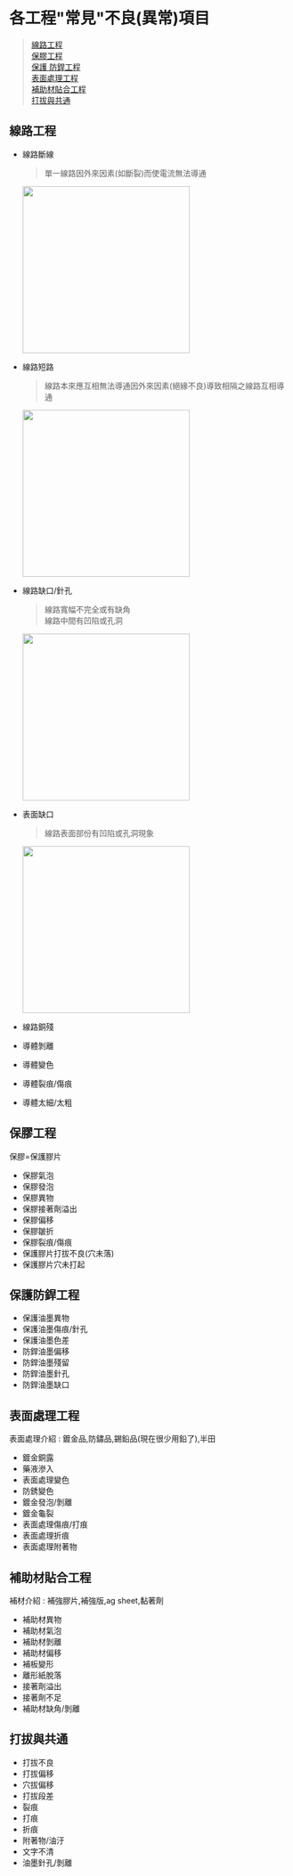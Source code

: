 # 各工程"常見"不良(異常)項目
> [線路工程](#線路工程)  
> [保膠工程](#保膠工程)  
> [保護 防銲工程](#保護防銲工程)  
> [表面處理工程](#表面處理工程)  
> [補助材貼合工程](#補助材貼合工程)  
> [打拔與共通](#打拔與共通)  

## 線路工程
- 線路斷線
  > 單一線路因外來因素(如斷裂)而使電流無法導通
  <img src="https://github.com/s108000389/2022_intern/assets/79491888/d59a2a32-7db3-428c-b6e7-a1ea55005311" width="300px">

- 線路短路
  > 線路本來應互相無法導通因外來因素(絕緣不良)導致相隔之線路互相導通
  <img src="https://github.com/s108000389/2022_intern/assets/79491888/842c29aa-2a1f-4599-b115-94c494fde138" width="300px">
   
- 線路缺口/針孔
  > 線路寬幅不完全或有缺角  
  > 線路中間有凹陷或孔洞
  <img src="https://github.com/s108000389/2022_intern/assets/79491888/314f564f-00ca-4758-b30f-16bec56e8f30" width="300px">

- 表面缺口
  > 線路表面部份有凹陷或孔洞現象
  <img src="https://github.com/s108000389/2022_intern/assets/79491888/f8fcdb7a-b889-4592-a5e7-0bae6ae48f65" width="300px">
  
- 線路銅殘
- 導體剝離
- 導體變色
- 導體裂痕/傷痕
- 導體太細/太粗

## 保膠工程
保膠=保護膠片
- 保膠氣泡
- 保膠發泡
- 保膠異物
- 保膠接著劑溢出
- 保膠偏移
- 保膠皺折
- 保膠裂痕/傷痕
- 保護膠片打拔不良(穴未落)
- 保護膠片穴未打起

## 保護防銲工程
- 保護油墨異物
- 保護油墨傷痕/針孔
- 保護油墨色差
- 防銲油墨偏移
- 防銲油墨殘留
- 防銲油墨針孔
- 防銲油墨缺口

## 表面處理工程
表面處理介紹 : 鍍金品,防鏽品,錫鉛品(現在很少用鉛了),半田
- 鍍金銅露
- 藥液滲入
- 表面處理變色
- 防銹變色
- 鍍金發泡/剝離
- 鍍金龜裂
- 表面處理傷痕/打痕
- 表面處理折痕
- 表面處理附著物

## 補助材貼合工程
補材介紹 : 補強膠片,補強版,ag sheet,黏著劑
- 補助材異物
- 補助材氣泡
- 補助材剝離
- 補助材偏移
- 補板變形
- 離形紙脫落
- 接著劑溢出
- 接著劑不足
- 補助材缺角/剝離

## 打拔與共通
- 打拔不良
- 打拔偏移
- 穴拔偏移
- 打拔段差
- 裂痕
- 打痕
- 折痕
- 附著物/油汙
- 文字不清
- 油墨針孔/剝離

